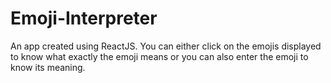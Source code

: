 # Emoji-Interpreter
An app created using ReactJS. You can either click on the emojis displayed to know what exactly the emoji means or you can also enter the emoji to know its meaning.
